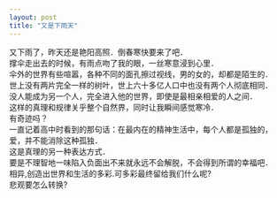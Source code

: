 ```yaml
---
layout: post
title: "又是下雨天"
---
```

又下雨了，昨天还是艳阳高照．倒春寒快要来了吧．  
撑伞走出去的时候，有雨点吻了我的眼，一丝寒意浸到心里．  
伞外的世界有些喧嚣，各种不同的面孔擦过视线，男的女的，却都是陌生的．  
世上没有两片完全一样的树叶，世上六十多亿人口中也没有两个人彻底相同．  
没人能成为另一个人，完全进入他的世界，即使是最相亲相爱的人之间．  
这样的真理和规律关乎整个自然界，同时让我瞬间感觉寒冷．  
有奇迹吗？  
一直记着高中时看到的那句话：在最内在的精神生活中，每个人都是孤独的，  
爱，并不能消除这种孤独．  
这是真理的另一种表达方式．  
要是不理智地一味陷入负面出不来就永远不会解脱，不会得到所谓的幸福吧．  
相异,创造出世界和生活的多彩.可多彩最终留给我们什么呢?  
悲观要怎么转换?  
							  
		
